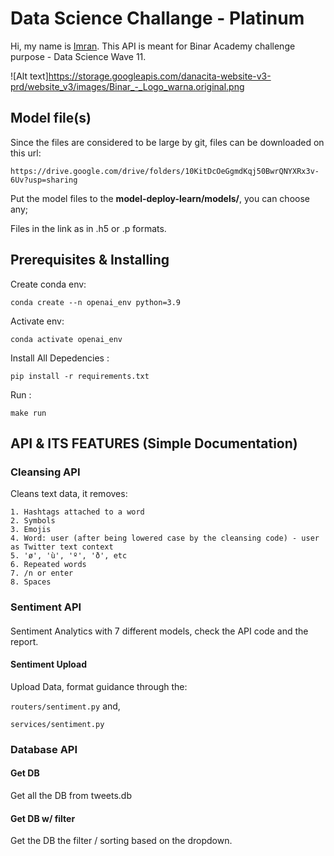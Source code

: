 # Data Science Challange - Platinum

Hi, my name is [Imran](https://www.linkedin.com/in/imranharun/).
This API is meant for Binar Academy challenge purpose - Data Science Wave 11.

![Alt text]https://storage.googleapis.com/danacita-website-v3-prd/website_v3/images/Binar_-_Logo_warna.original.png

## Model file(s)

Since the files are considered to be large by git, files can be downloaded on this url:

``
https://drive.google.com/drive/folders/10KitDcOeGgmdKqj50BwrQNYXRx3v-6Uv?usp=sharing
``

Put the model files to the **model-deploy-learn/models/**, you can choose any;

Files in the link as in .h5 or .p formats.

## Prerequisites  & Installing
 
 
Create conda env:
 
 
``
conda create --n openai_env python=3.9
``
 
Activate env:
 
 
``
conda activate openai_env
``
 
Install All Depedencies :
 
``
pip install -r requirements.txt
``
 
Run :
 
``
make run
``

## API & ITS FEATURES (Simple Documentation)

### Cleansing API

Cleans text data, it removes:

    1. Hashtags attached to a word
    2. Symbols
    3. Emojis
    4. Word: user (after being lowered case by the cleansing code) - user as Twitter text context
    5. 'ø', 'ù', 'º', 'ð', etc
    6. Repeated words
    7. /n or enter
    8. Spaces

### Sentiment API

####
Sentiment Analytics with 7 different models, check the API code and the report.

#### Sentiment Upload
Upload Data, format guidance through the:

``
routers/sentiment.py
``
and,

``
services/sentiment.py
``

### Database API

#### Get DB

Get all the DB from tweets.db

#### Get DB w/ filter

Get the DB the filter / sorting based on the dropdown.